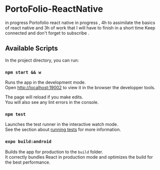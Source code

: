 # PortoFolio-ReactNative
in progress
Portofolio react native in progress , 4h to assimilate the basics of react native and 3h of work that I will have to finish in a short time 
Keep connected and don't forget to subscribe .
## Available Scripts

In the project directory, you can run:

### `npm start && w`

Runs the app in the development mode.\
Open [http://localhost:19002](http://localhost:19002) to view it in the browser the developper tools.

The page will reload if you make edits.\
You will also see any lint errors in the console.
### `npm test`

Launches the test runner in the interactive watch mode.\
See the section about [running tests](https://facebook.github.io/create-react-app/docs/running-tests) for more information.

### `expo build:android`

Builds the app for production to the `build` folder.\
It correctly bundles React in production mode and optimizes the build for the best performance.
